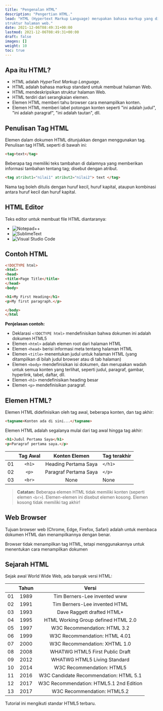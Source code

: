 ```yaml
---
title: "Pengenalan HTML"
description: "Pengertian HTML."
lead: "HTML (Hypertext Markup Language) merupakan bahasa markup yang digunakan untuk menentukan konten dan
struktur halaman web."
date: 2021-12-06T08:49:31+00:00
lastmod: 2021-12-06T08:49:31+00:00
draft: false
images: []
weight: 10
toc: true
---
```


## Apa itu HTML?

- HTML adalah *HyperText Markup Language*.
- HTML adalah bahasa markup standard untuk membuat halaman Web.
- HTML mendeskripsikan struktur halaman Web.
- HTML terdiri dari serangkaian elemen.
- Elemen HTML memberi tahu browser cara menampilkan konten.
- Elemen HTML memberi label potongan konten seperti "ini adalah judul", "ini adalah paragraf", "ini adalah tautan", dll.

## Penulisan Tag HTML
Elemen dalam dokumen HTML ditunjukkan dengan menggunakan tag.
Penulisan tag HTML seperti di bawah ini:

```html
<tag>text</tag>
```

Beberapa tag memiliki teks tambahan di dalamnya yang memberikan informasi tambahan tentang tag; disebut dengan atribut.

```html
<tag atribut1="nilai1" atribut2="nilai2"> text </tag>
```

Nama tag boleh ditulis dengan huruf kecil, huruf kapital, ataupun kombinasi antara huruf kecil dan huruf kapital.

## HTML Editor
Teks editor untuk membuat file HTML diantaranya:
- ![Notepad++](https://img.shields.io/badge/Notepad++-90E59A.svg?style=for-the-badge&logo=notepad%2B%2B&logoColor=black)
- ![SublimeText](https://img.shields.io/badge/sublime_text-%23575757.svg?&style=for-the-badge&logo=sublime-text&logoColor=important)
- ![Visual Studio Code](https://img.shields.io/badge/Visual_Studio_Code-0078D4?style=for-the-badge&logo=visual%20studio%20code&logoColor=white)


## Contoh HTML
``` html
<!DOCTYPE html>
<html>
<head>
<title>Page Title</title>
</head>
<body>

<h1>My First Heading</h1>
<p>My first paragraph.</p>

</body>
</html
```


**Penjelasan contoh:**

- Deklarasi `<!DOCTYPE html>` mendefinisikan bahwa dokumen ini adalah dokumen HTML5
- Elemen `<html>` adalah elemen root dari halaman HTML
- Elemen `<head>` berisi informasi meta tentang halaman HTML
- Elemen `<title>` menentukan judul untuk halaman HTML (yang ditampilkan di bilah judul browser atau di tab halaman)
- Elemen `<body>` mendefinisikan isi dokumen, dan merupakan wadah untuk semua konten yang terlihat, seperti judul, paragraf, gambar, hyperlink, tabel, daftar, dll.
- Elemen `<h1>` mendefinisikan heading besar
- Elemen `<p>` mendefinisikan paragraf.




## Elemen HTML?

Elemen HTML didefinisikan oleh tag awal, beberapa konten, dan tag akhir:
```html
<tagname>Konten ada di sini...</tagname>
```

Elemen HTML adalah segalanya mulai dari tag awal hingga tag akhir:
```html
<h1>Judul Pertama Saya</h1>
<p>Paragraf pertama saya.</p>
```

|     | Tag Awal |     Konten Elemen     | Tag terakhir |
| :-: | :------: | :-------------------: | ------------ |
| 01  |   `<h1>`   | Heading Pertama Saya  | `</h1>`        |
| 02  |   `<p>`    | Paragraf Pertama Saya | `</p>`         |
| 03  |   `<br>`   |         None          | None         |

> **Catatan:** Beberapa elemen HTML tidak memiliki konten (seperti elemen `<br>`). Elemen-elemen ini disebut elemen kosong. Elemen kosong tidak memiliki tag akhir!

## Web Browser

Tujuan browser web (Chrome, Edge, Firefox, Safari) adalah untuk membaca dokumen HTML dan menampilkannya dengan benar.

Browser tidak menampilkan tag HTML, tetapi menggunakannya untuk menentukan cara menampilkan dokumen

## Sejarah HTML

Sejak awal World Wide Web, ada banyak versi HTML:

|     | Tahun |                  Versi                  |
| :-: | :---: | :-------------------------------------: |
| 01  | 1989  |      Tim Berners-Lee invented www       |
| 02  | 1991  |      Tim Berners-Lee invented HTML      |
| 03  | 1993  |       Dave Raggett drafted HTML+        |
| 04  | 1995  |   HTML Working Group defined HTML 2.0   |
| 05  | 1997  |      W3C Recommendation: HTML 3.2       |
| 06  | 1999  |      W3C Recommendation: HTML 4.01      |
| 07  | 2000  |      W3C Recommendation: XHTML 1.0      |
| 08  | 2008  |     WHATWG HTML5 First Public Draft     |
| 09  | 2012  |      WHATWG HTML5 Living Standard       |
| 10  | 2014  |        W3C Recommendation: HTML5        |
| 11  | 2016  | W3C Candidate Recommendation: HTML 5.1  |
| 12  | 2017  | W3C Recommendation: HTML5.1 2nd Edition |
| 13  | 2017  |       W3C Recommendation: HTML5.2       |

Tutorial ini mengikuti standar HTML5 terbaru.
